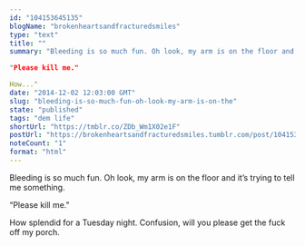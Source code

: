 ```yaml
---
id: "104153645135"
blogName: "brokenheartsandfracturedsmiles"
type: "text"
title: ""
summary: "Bleeding is so much fun. Oh look, my arm is on the floor and it's trying to tell me something. 

"Please kill me." 

How..."
date: "2014-12-02 12:03:00 GMT"
slug: "bleeding-is-so-much-fun-oh-look-my-arm-is-on-the"
state: "published"
tags: "dem life"
shortUrl: "https://tmblr.co/ZDb_Wm1X02e1F"
postUrl: "https://brokenheartsandfracturedsmiles.tumblr.com/post/104153645135/bleeding-is-so-much-fun-oh-look-my-arm-is-on-the"
noteCount: "1"
format: "html"
---
```


Bleeding is so much fun. Oh look, my arm is on the floor and it’s trying to tell me something. 

“Please kill me." 

How splendid for a Tuesday night. Confusion, will you please get the fuck off my porch.